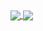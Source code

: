 <a href="https://github.com/tino-sibanda">
  <img align="center" src="https://github-readme-stats.vercel.app/api?username=tino-sibanda&bg_color=eceff4&title_color=2e3440&text_color=3b4252&icon_color=5e81ac&show_icons=true&include_all_commits=true&show_owner=false&count_private=true" />
</a>
<a href="https://github.com/tino-sibanda/">
  <img align="center" src="https://github-readme-stats.vercel.app/api/top-langs/?username=tino-sibanda&bg_color=eceff4&title_color=2e3440&text_color=3b4252&icon_color=5e81ac&count_private=true" />
</a>

